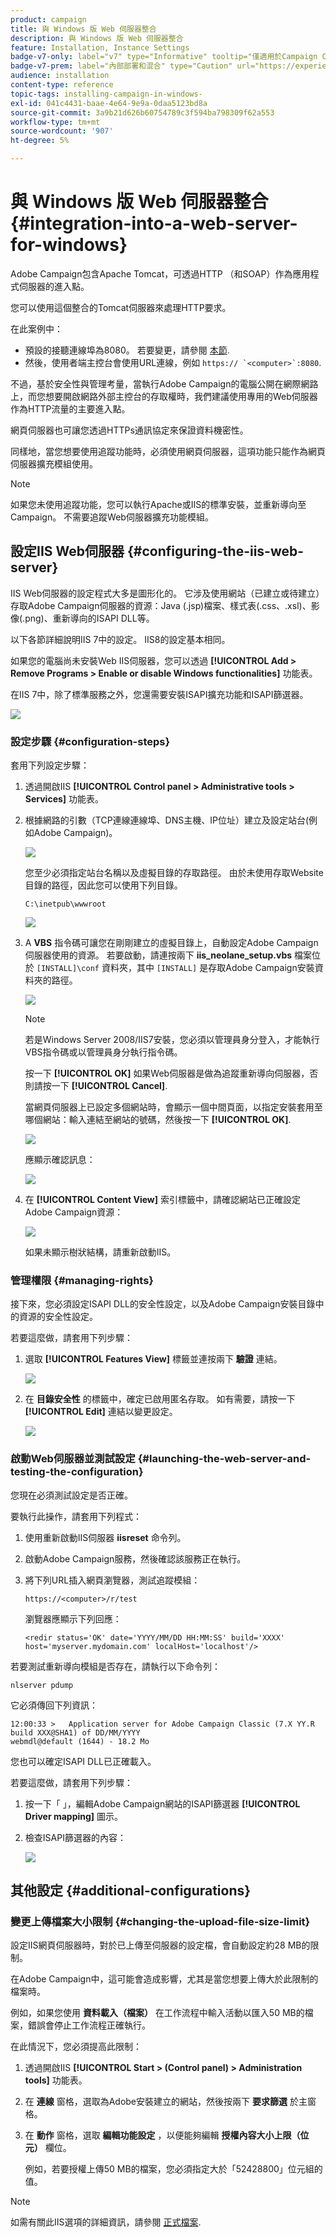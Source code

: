 ```yaml
---
product: campaign
title: 與 Windows 版 Web 伺服器整合
description: 與 Windows 版 Web 伺服器整合
feature: Installation, Instance Settings
badge-v7-only: label="v7" type="Informative" tooltip="僅適用於Campaign Classic v7"
badge-v7-prem: label="內部部署和混合" type="Caution" url="https://experienceleague.adobe.com/docs/campaign-classic/using/installing-campaign-classic/architecture-and-hosting-models/hosting-models-lp/hosting-models.html?lang=zh-Hant" tooltip="僅適用於內部部署和混合部署"
audience: installation
content-type: reference
topic-tags: installing-campaign-in-windows-
exl-id: 041c4431-baae-4e64-9e9a-0daa5123bd8a
source-git-commit: 3a9b21d626b60754789c3f594ba798309f62a553
workflow-type: tm+mt
source-wordcount: '907'
ht-degree: 5%

---
```


# 與 Windows 版 Web 伺服器整合{#integration-into-a-web-server-for-windows}



Adobe Campaign包含Apache Tomcat，可透過HTTP （和SOAP）作為應用程式伺服器的進入點。

您可以使用這個整合的Tomcat伺服器來處理HTTP要求。

在此案例中：

* 預設的接聽連線埠為8080。 若要變更，請參閱 [本節](../../installation/using/configure-tomcat.md).
* 然後，使用者端主控台會使用URL連線，例如 ```https:// `<computer>`:8080```.

不過，基於安全性與管理考量，當執行Adobe Campaign的電腦公開在網際網路上，而您想要開啟網路外部主控台的存取權時，我們建議使用專用的Web伺服器作為HTTP流量的主要進入點。

網頁伺服器也可讓您透過HTTPs通訊協定來保證資料機密性。

同樣地，當您想要使用追蹤功能時，必須使用網頁伺服器，這項功能只能作為網頁伺服器擴充模組使用。

>[!NOTE]
>
>如果您未使用追蹤功能，您可以執行Apache或IIS的標準安裝，並重新導向至Campaign。 不需要追蹤Web伺服器擴充功能模組。

## 設定IIS Web伺服器 {#configuring-the-iis-web-server}

IIS Web伺服器的設定程式大多是圖形化的。 它涉及使用網站（已建立或待建立）存取Adobe Campaign伺服器的資源：Java (.jsp)檔案、樣式表(.css、.xsl)、影像(.png)、重新導向的ISAPI DLL等。

以下各節詳細說明IIS 7中的設定。 IIS8的設定基本相同。

如果您的電腦尚未安裝Web IIS伺服器，您可以透過 **[!UICONTROL Add > Remove Programs > Enable or disable Windows functionalities]** 功能表。

在IIS 7中，除了標準服務之外，您還需要安裝ISAPI擴充功能和ISAPI篩選器。

![](assets/s_ncs_install_iis7_isapi.png)

### 設定步驟 {#configuration-steps}

套用下列設定步驟：

1. 透過開啟IIS **[!UICONTROL Control panel > Administrative tools > Services]** 功能表。
1. 根據網路的引數（TCP連線連線埠、DNS主機、IP位址）建立及設定站台(例如Adobe Campaign)。

   ![](assets/s_ncs_install_iis7_add_site.png)

   您至少必須指定站台名稱以及虛擬目錄的存取路徑。 由於未使用存取Website目錄的路徑，因此您可以使用下列目錄。

   ```
   C:\inetpub\wwwroot
   ```

   ![](assets/s_ncs_install_iis7_parameters_step1.png)

1. A **VBS** 指令碼可讓您在剛剛建立的虛擬目錄上，自動設定Adobe Campaign伺服器使用的資源。 若要啟動，請連按兩下 **iis_neolane_setup.vbs** 檔案位於 `[INSTALL]\conf` 資料夾，其中 `[INSTALL]` 是存取Adobe Campaign安裝資料夾的路徑。

   ![](assets/s_ncs_install_iis7_parameters_step2.png)

   >[!NOTE]
   >
   >若是Windows Server 2008/IIS7安裝，您必須以管理員身分登入，才能執行VBS指令碼或以管理員身分執行指令碼。

   按一下 **[!UICONTROL OK]** 如果Web伺服器是做為追蹤重新導向伺服器，否則請按一下 **[!UICONTROL Cancel]**.

   當網頁伺服器上已設定多個網站時，會顯示一個中間頁面，以指定安裝套用至哪個網站：輸入連結至網站的號碼，然後按一下 **[!UICONTROL OK]**.

   ![](assets/s_ncs_install_iis7_parameters_step3.png)

   應顯示確認訊息：

   ![](assets/s_ncs_install_iis7_parameters_step7.png)

1. 在 **[!UICONTROL Content View]** 索引標籤中，請確認網站已正確設定Adobe Campaign資源：

   ![](assets/s_ncs_install_iis7_parameters_step6.png)

   如果未顯示樹狀結構，請重新啟動IIS。

### 管理權限 {#managing-rights}

接下來，您必須設定ISAPI DLL的安全性設定，以及Adobe Campaign安裝目錄中的資源的安全性設定。

若要這麼做，請套用下列步驟：

1. 選取 **[!UICONTROL Features View]** 標籤並連按兩下 **驗證** 連結。

   ![](assets/s_ncs_install_iis7_parameters_step8.png)

1. 在 **目錄安全性** 的標籤中，確定已啟用匿名存取。 如有需要，請按一下 **[!UICONTROL Edit]** 連結以變更設定。

   ![](assets/s_ncs_install_iis7_parameters_step9.png)

### 啟動Web伺服器並測試設定 {#launching-the-web-server-and-testing-the-configuration}

您現在必須測試設定是否正確。

要執行此操作，請套用下列程式：

1. 使用重新啟動IIS伺服器 **iisreset** 命令列。

1. 啟動Adobe Campaign服務，然後確認該服務正在執行。

1. 將下列URL插入網頁瀏覽器，測試追蹤模組：

   ```
   https://<computer>/r/test
   ```

   瀏覽器應顯示下列回應：

   ```
   <redir status='OK' date='YYYY/MM/DD HH:MM:SS' build='XXXX' host='myserver.mydomain.com' localHost='localhost'/>
   ```

若要測試重新導向模組是否存在，請執行以下命令列：

```
nlserver pdump
```

它必須傳回下列資訊：

```
12:00:33 >   Application server for Adobe Campaign Classic (7.X YY.R build XXX@SHA1) of DD/MM/YYYY
webmdl@default (1644) - 18.2 Mo
```

您也可以確定ISAPI DLL已正確載入。

若要這麼做，請套用下列步驟：

1. 按一下「 」，編輯Adobe Campaign網站的ISAPI篩選器 **[!UICONTROL Driver mapping]** 圖示。
1. 檢查ISAPI篩選器的內容：

   ![](assets/s_ncs_install_iis7_parameters_step11.png)

## 其他設定 {#additional-configurations}

### 變更上傳檔案大小限制 {#changing-the-upload-file-size-limit}

設定IIS網頁伺服器時，對於已上傳至伺服器的設定檔，會自動設定約28 MB的限制。

在Adobe Campaign中，這可能會造成影響，尤其是當您想要上傳大於此限制的檔案時。

例如，如果您使用 **資料載入（檔案）** 在工作流程中輸入活動以匯入50 MB的檔案，錯誤會停止工作流程正確執行。

在此情況下，您必須提高此限制：

1. 透過開啟IIS **[!UICONTROL Start > (Control panel) > Administration tools]** 功能表。
1. 在 **連線** 窗格，選取為Adobe安裝建立的網站，然後按兩下 **要求篩選** 於主窗格。
1. 在 **動作** 窗格，選取 **編輯功能設定** ，以便能夠編輯 **授權內容大小上限（位元）** 欄位。

   例如，若要授權上傳50 MB的檔案，您必須指定大於「52428800」位元組的值。

>[!NOTE]
>
>如需有關此IIS選項的詳細資訊，請參閱 [正式檔案](https://www.iis.net/configreference/system.webserver/security/requestfiltering/requestlimits).

